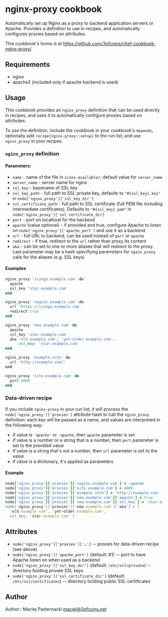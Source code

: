 nginx-proxy cookbook
====================

Automatically set up Nginx as a proxy to backend application servers
or Apache. Provides a definition to use in recipes, and automatically
configures proxies based on attributes.

This cookbook's home is at https://github.com/3ofcoins/chef-cookbook-nginx-proxy/

Requirements
------------

 * nginx
 * apache2 (included only if apache backend is used)

Usage
-----

This cookbook provides an `nginx_proxy` definition that can be used
directly in recipes, and uses it to automatically configure proxies
based on attributes.

To use the definition, include the cookbook in your cookbook's
`depends`, optionally add `recipe[nginx-proxy::setup]` to the run
list, and use `nginx_proxy` in your recipes.

### `nginx_proxy` definition

#### Parameters:

 * `name` - name of the file in `sites-available/`; default value for
   `server_name`
 * `server_name` - server name for nginx
 * `ssl_key` - basename of SSL key
 * `ssl_key_path` - full path to SSL private key, defaults to
   `"#{ssl_key}.key"` in `node['nginx_proxy']['ssl_key_dir']`
 * `ssl_certificate_path` - full path to SSL certificate (full PEM
   file including intermediate certificates). Defaults to
   `"#{ssl_key}.pem"` in `node['nginx_proxy']['ssl_certificate_dir]`
 * `port` - port on localhost for the backend
 * `apache` (value optional) - if provided and true, configure Apache
   to listen on `node['nginx_proxy']['apache_port']` and use it as a
   backend
 * `url` - full URL to backend, can be used instead of `port` or
   `apache`
 * `redirect` - if true, redirect to the `url` rather than proxy its
   content
 * `aka` - can be set to one or more aliases that will redirect to the
   proxy. Last parameter may be a hash specifying parameters for
   `nginx_proxy` calls for the aliases (e.g. SSL keys)

#### Examples

```ruby
nginx_proxy 'icinga.example.com' do
  apache
  ssl_key 'star.example.com'
end
```

```ruby
nginx_proxy 'nagios.example.com' do
  url 'https://icinga.example.com'
  redirect true
end
```

```ruby
nginx_proxy 'new.example.com' do
  apache
  ssl_key 'star.example.com'
  aka 'old.example.com', 'yet-older.example.com',
      ssl_key: 'star.example.com'
end
```

```ruby
nginx_proxy 'example.info' do
  url 'http://example.com/'
end
```

```ruby
nginx_proxy 'site.example.com' do
  port 4000
end
```

### Data-driven recipe

If you include `nginx-proxy` in your run list, it will process the
`node['nginx_proxy']['proxies']` attribute hash to call the `nginx_proxy`
definition: each key will be passed as a name, and values are
interpreted in the following way:

 * if value is `'apache'` or `:apache`, then `apache` parameter is set
 * if value is a number or a string that is a number, then `port`
   parameter is set to the provided value
 * if value is a string that's not a number, then `url` parameter is
   set to the value
 * if value is a dictionary, it's applied as parameters

#### Example

```ruby
node['nginx_proxy']['proxies']['nagios.example.com'] = :apache
node['nginx_proxy']['proxies']['site.example.com'] = 4000
node['nginx_proxy']['proxies']['example.info'] = 'http://example.com'
node['nginx_proxy']['proxies']['new.example.com']['apache'] = true
node['nginx_proxy']['proxies']['new.example.com']['ssl_key'] = 'star.example.com
node['nginx_proxy']['proxies']['new.example.com']['aka'] = [
  'old.example.com', 'yet-older.example.com',
  ssl_key: 'star.example.com' ]
```

Attributes
----------

 * `node['nginx_proxy']['proxies']['…']` -- proxies for data-driven
   recipe (see above)
 * `node['nginx_proxy']['apache_port']` (default: 81) -- port to have
   Apache listen on when used as a backend
 * `node['nginx_proxy']['ssl_key_dir']` (default: `/etc/ssl/private`)
   -- directory holding private SSL keys
 * `node['nginx_proxy']['ssl_certificate_dir']` (default:
   `/etc/ssl/certificates`) -- directory holding public SSL certificates

Author
------

Author:: Maciej Pasternacki <maciej@3ofcoins.net>
